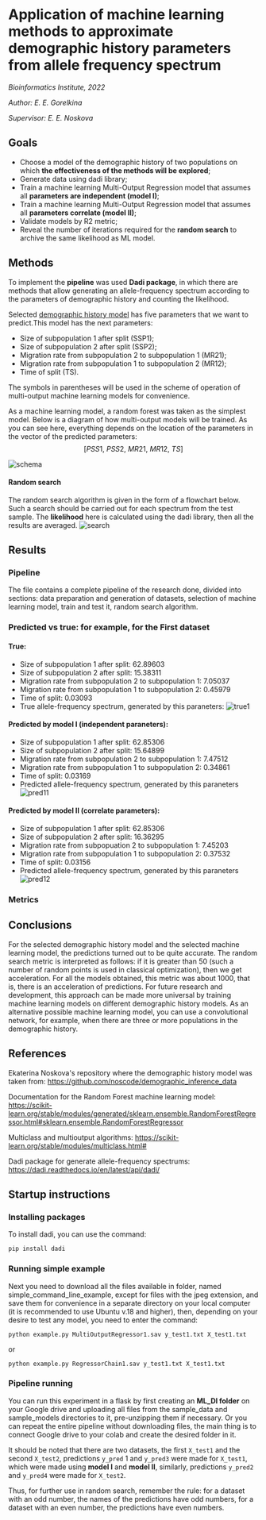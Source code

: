 # Application of machine learning methods to approximate demographic history parameters from allele frequency spectrum

*Bioinformatics Institute, 2022*

*Author: E. E. Gorelkina*

*Supervisor: E. E. Noskova*

## Goals
- Сhoose a model of the demographic history of two populations on which **the effectiveness of the methods will be explored**;
- Generate data using dadi library;
- Train a machine learning Multi-Output Regression model that assumes all **parameters are independent (model I)**;
- Train a machine learning Multi-Output Regression model that assumes all **parameters correlate (model II)**;
- Validate models by R2 metric;
- Reveal the number of iterations required for the **random search** to archive the same likelihood as ML model.

## Methods
To implement the **pipeline** was used **Dadi package**, in which there are methods that allow generating an allele-frequency spectrum according to the parameters of demographic history and counting the likelihood. 

Selected [demographic history model](https://github.com/noscode/demographic_inference_data/tree/master/2_DivMig_5_Sim) has five parameters that we want to predict.This model has the next parameters:
- Size of subpopulation 1 after split (SSP1);
- Size of subpopulation 2 after split (SSP2);
- Migration rate from subpopulation 2 to subpopulation 1 (MR21);
- Migration rate from subpopulation 1 to subpopulation 2 (MR12);
- Time of split (TS).

The symbols in parentheses will be used in the scheme of operation of multi-output machine learning models for convenience.

As a machine learning model, a random forest was taken as the simplest model. Below is a diagram of how multi-output models will be trained. As you can see here, everything depends on the location of the parameters in the vector of the predicted parameters: $$[PSS1, \ PSS2, \ MR21, \ MR12,  \ TS]$$

![schema](ml_schemas.png)

#### Random search 
The random search algorithm is given in the form of a flowchart below. Such a search should be carried out for each spectrum from the test sample. The **likelihood** here is calculated using the dadi library, then all the results are averaged.
![search](random_search.png)

## Results
### Pipeline
The file contains a complete pipeline of the research done, divided into sections: data preparation and generation of datasets, selection of machine learning model, train and test it, random search algorithm.

### Predicted vs true: for example, for the First dataset
#### True: 
- Size of subpopulation 1 after split: 62.89603
- Size of subpopulation 2 after split: 15.38311
- Migration rate from subpopulation 2 to subpopulation 1: 7.05037
- Migration rate from subpopulation 1 to subpopulation 2: 0.45979
- Time of split: 0.03093
- True allele-frequency spectrum, generated by this paraneters:
![true1](/spectrums/true1.png)

#### Predicted by model I (independent paraneters):  
- Size of subpopulation 1 after split: 62.85306
- Size of subpopulation 2 after split: 15.64899
- Migration rate from subpopulation 2 to subpopulation 1: 7.47512
- Migration rate from subpopulation 1 to subpopulation 2: 0.34861
- Time of split: 0.03169
- Predicted allele-frequency spectrum, generated by this paraneters
![pred11](/spectrums/pred11.png)

#### Predicted by model II (correlate parameters):  
- Size of subpopulation 1 after split: 62.85306
- Size of subpopulation 2 after split: 16.36295
- Migration rate from subpopuation 2 to subpopulation 1: 7.45203
- Migration rate from subpopulation 1 to subpopulation 2: 0.37532
- Time of split: 0.03156
- Predicted allele-frequency spectrum, generated by this paraneters
![pred12](/spectrums/pred12.png)

### Metrics



## Conclusions
For the selected demographic history model and the selected machine learning model, the predictions turned out to be quite accurate.
The random search metric is interpreted as follows: if it is greater than 50 (such a number of random points is used in classical optimization), then we get acceleration. For all the models obtained, this metric was about 1000, that is, there is an acceleration of predictions.
For future research and development, this approach can be made more universal by training machine learning models on different demographic history models.
As an alternative possible machine learning model, you can use a convolutional network, for example, when there are three or more populations in the demographic history.

## References
Ekaterina Noskova's repository where the demographic history model was taken from: https://github.com/noscode/demographic_inference_data

Documentation for the Random Forest machine learning model: https://scikit-learn.org/stable/modules/generated/sklearn.ensemble.RandomForestRegressor.html#sklearn.ensemble.RandomForestRegressor

Multiclass and multioutput algorithms: https://scikit-learn.org/stable/modules/multiclass.html#

Dadi package for generate allele-frequency spectrums: https://dadi.readthedocs.io/en/latest/api/dadi/

## Startup instructions

### Installing packages

To install dadi, you can use the command:

    pip install dadi
    
### Running simple example
    
Next you need to download all the files available in folder, named simple_command_line_example, except for files with the jpeg extension, and save them for convenience in a separate directory on your local computer (it is recommended to use Ubuntu v.18 and higher), then, depending on your desire to test any model, you need to enter the command:

    python example.py MultiOutputRegressor1.sav y_test1.txt X_test1.txt 
    
or

    python example.py RegressorChain1.sav y_test1.txt X_test1.txt
    
### Pipeline running

You can run this experiment in a flask by first creating an **ML_DI folder** on your Google drive and uploading all files from the sample_data and sample_models directories to it, pre-unzipping them if necessary. Or you can repeat the entire pipeline without downloading files, the main thing is to connect Google drive to your colab and create the desired folder in it.

It should be noted that there are two datasets, the first `X_test1` and the second `X_test2`, predictions `y_pred` 1 and `y_pred3` were made for `X_test1`, which were made using **model I** and **model II**, similarly, predictions `y_pred2` and `y_pred4` were made for `X_test2`.

Thus, for further use in random search, remember the rule: for a dataset with an odd number, the names of the predictions have odd numbers, for a dataset with an even number, the predictions have even numbers.
